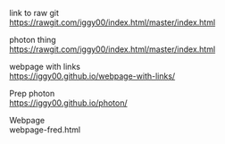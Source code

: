 link to raw git<br>
https://rawgit.com/iggy00/index.html/master/index.html<br>



photon thing<br>
https://rawgit.com/iggy00/index.html/master/index.html <br>

webpage with links<br>
https://iggy00.github.io/webpage-with-links/ <br>


Prep photon<br>
https://iggy00.github.io/photon/

Webpage<br>
webpage-fred.html<br>
